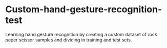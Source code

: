 # Custom-hand-gesture-recognition-test
Learning hand gesture recognition by creating a custom dataset of rock paper scissor samples and dividing in training and test sets.
